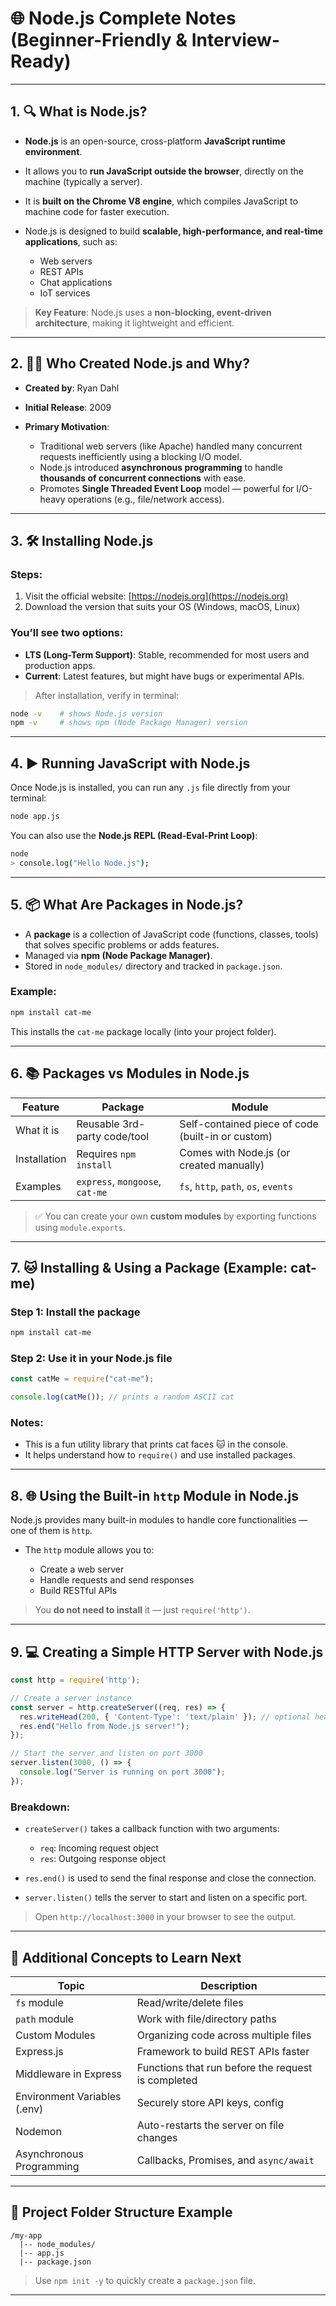 
# 🌐 Node.js Complete Notes (Beginner-Friendly & Interview-Ready)

---

## 1. 🔍 **What is Node.js?**

* **Node.js** is an open-source, cross-platform **JavaScript runtime environment**.
* It allows you to **run JavaScript outside the browser**, directly on the machine (typically a server).
* It is **built on the Chrome V8 engine**, which compiles JavaScript to machine code for faster execution.
* Node.js is designed to build **scalable, high-performance, and real-time applications**, such as:

  * Web servers
  * REST APIs
  * Chat applications
  * IoT services

> **Key Feature**: Node.js uses a **non-blocking, event-driven architecture**, making it lightweight and efficient.

---

## 2. 👨‍💻 **Who Created Node.js and Why?**

* **Created by**: Ryan Dahl
* **Initial Release**: 2009
* **Primary Motivation**:

  * Traditional web servers (like Apache) handled many concurrent requests inefficiently using a blocking I/O model.
  * Node.js introduced **asynchronous programming** to handle **thousands of concurrent connections** with ease.
  * Promotes **Single Threaded Event Loop** model — powerful for I/O-heavy operations (e.g., file/network access).

---

## 3. 🛠️ **Installing Node.js**

### Steps:

1. Visit the official website: [https://nodejs.org](https://nodejs.org)
2. Download the version that suits your OS (Windows, macOS, Linux)

### You’ll see two options:

* **LTS (Long-Term Support)**: Stable, recommended for most users and production apps.
* **Current**: Latest features, but might have bugs or experimental APIs.

> After installation, verify in terminal:

```bash
node -v    # shows Node.js version
npm -v     # shows npm (Node Package Manager) version
```

---

## 4. ▶️ **Running JavaScript with Node.js**

Once Node.js is installed, you can run any `.js` file directly from your terminal:

```bash
node app.js
```

You can also use the **Node.js REPL (Read-Eval-Print Loop)**:

```bash
node
> console.log("Hello Node.js");
```

---

## 5. 📦 **What Are Packages in Node.js?**

* A **package** is a collection of JavaScript code (functions, classes, tools) that solves specific problems or adds features.
* Managed via **npm (Node Package Manager)**.
* Stored in `node_modules/` directory and tracked in `package.json`.

### Example:

```bash
npm install cat-me
```

This installs the `cat-me` package locally (into your project folder).

---

## 6. 📚 **Packages vs Modules in Node.js**

| Feature      | **Package**                     | **Module**                                        |
| ------------ | ------------------------------- | ------------------------------------------------- |
| What it is   | Reusable 3rd-party code/tool    | Self-contained piece of code (built-in or custom) |
| Installation | Requires `npm install`          | Comes with Node.js (or created manually)          |
| Examples     | `express`, `mongoose`, `cat-me` | `fs`, `http`, `path`, `os`, `events`              |

> ✅ You can create your own **custom modules** by exporting functions using `module.exports`.

---

## 7. 🐱 **Installing & Using a Package (Example: cat-me)**

### Step 1: Install the package

```bash
npm install cat-me
```

### Step 2: Use it in your Node.js file

```js
const catMe = require("cat-me");

console.log(catMe()); // prints a random ASCII cat
```

### Notes:

* This is a fun utility library that prints cat faces 🐱 in the console.
* It helps understand how to `require()` and use installed packages.

---

## 8. 🌐 **Using the Built-in `http` Module in Node.js**

Node.js provides many built-in modules to handle core functionalities — one of them is `http`.

* The `http` module allows you to:

  * Create a web server
  * Handle requests and send responses
  * Build RESTful APIs

> You **do not need to install** it — just `require('http')`.

---

## 9. 💻 **Creating a Simple HTTP Server with Node.js**

```js
const http = require('http');

// Create a server instance
const server = http.createServer((req, res) => {
  res.writeHead(200, { 'Content-Type': 'text/plain' }); // optional header
  res.end("Hello from Node.js server!");
});

// Start the server and listen on port 3000
server.listen(3000, () => {
  console.log("Server is running on port 3000");
});
```

### Breakdown:

* `createServer()` takes a callback function with two arguments:

  * `req`: Incoming request object
  * `res`: Outgoing response object
* `res.end()` is used to send the final response and close the connection.
* `server.listen()` tells the server to start and listen on a specific port.

> Open `http://localhost:3000` in your browser to see the output.

---

## 🧠 Additional Concepts to Learn Next

| Topic                        | Description                                        |
| ---------------------------- | -------------------------------------------------- |
| `fs` module                  | Read/write/delete files                            |
| `path` module                | Work with file/directory paths                     |
| Custom Modules               | Organizing code across multiple files              |
| Express.js                   | Framework to build REST APIs faster                |
| Middleware in Express        | Functions that run before the request is completed |
| Environment Variables (.env) | Securely store API keys, config                    |
| Nodemon                      | Auto-restarts the server on file changes           |
| Asynchronous Programming     | Callbacks, Promises, and `async/await`             |

---

## 📁 Project Folder Structure Example

```
/my-app
  |-- node_modules/
  |-- app.js
  |-- package.json
```

> Use `npm init -y` to quickly create a `package.json` file.

---